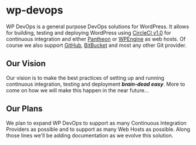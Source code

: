 # wp-devops

WP DevOps is a general purpose DevOps solutions for WordPress.  It allows for building, testing and deploying WordPress using [CircleCI v1.0](https://circleci.com/docs/1.0/) for continuous integration and either [Pantheon](https://pantheon.io/) or [WPEngine](https://wpengine.com/) as web hosts.  Of course we also support [GitHub](https://github.com/), [BitBucket](https://bitbucket.org/) and most any other Git provider.

## Our Vision
Our vision is to make the best practices of setting up and running continuous integration, testing and deployment _**brain-dead easy**_. More to come on how we will make this happen in the near future...

## Our Plans
We plan to expand WP DevOps to support as many Continuous Integration Providers as possible and to support as many Web Hosts as possible. Along those lines we'll be adding documentation as we evolve this solution. 
